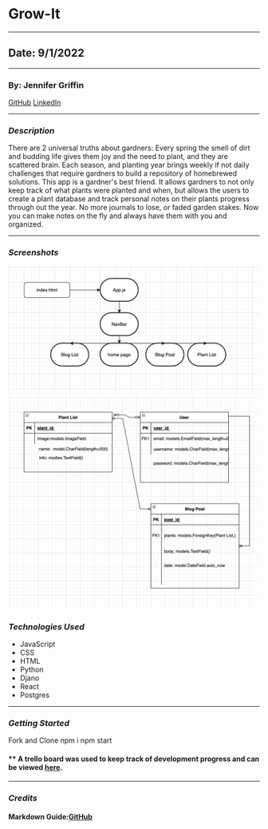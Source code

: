 # Grow-It
---

## Date: 9/1/2022

---

### By: Jennifer Griffin

[GitHub](https://github.com/jengriffin) [LinkedIn](https://www.linkedin.com/in/jennifer-griffin-1223211b8/)



---

### **_Description_**

There are 2 universal truths about gardners: Every spring the smell of dirt and budding life gives them joy and the need to plant, and they are scattered brain. Each season, and planting year brings weekly if not daily challenges that require gardners to build a repository of homebrewed solutions. This app is a gardner's best friend. It allows gardners to not only keep track of what plants were planted and when, but allows the users to create a plant database and track personal notes on their plants progress through out the year. No more journals to lose, or faded garden stakes. Now you can make notes on the fly and always have them with you and organized.

---
### **_Screenshots_**
![CHD](assests/CHD.png)
![ERD](assests/ERD.png)


### **_Technologies Used_**

- JavaScript
- CSS
- HTML
- Python
- Djano
- React
- Postgres

---

### **_Getting Started_**
Fork and Clone
npm i
npm start
#### ** A trello board was used to keep track of development progress and can be viewed [here](https://trello.com/b/oK7cl53p/grow-it).

---

### **_Credits_**

#### **Markdown Guide:[GitHub](https://github.com/jengriffin/u1_hw_markdown)**
